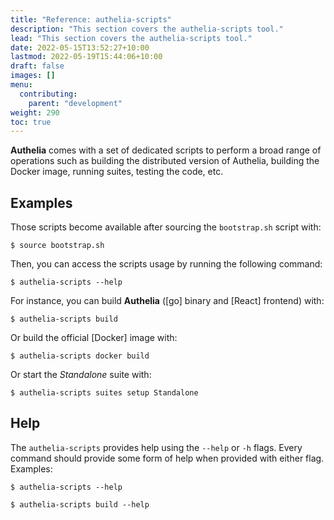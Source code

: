 ```yaml
---
title: "Reference: authelia-scripts"
description: "This section covers the authelia-scripts tool."
lead: "This section covers the authelia-scripts tool."
date: 2022-05-15T13:52:27+10:00
lastmod: 2022-05-19T15:44:06+10:00
draft: false
images: []
menu:
  contributing:
    parent: "development"
weight: 290
toc: true
---
```


**Authelia** comes with a set of dedicated scripts to perform a broad range of operations such as building the
distributed version of Authelia, building the Docker image, running suites, testing the code, etc.

## Examples

Those scripts become available after sourcing the `bootstrap.sh` script with:

```console
$ source bootstrap.sh
```

Then, you can access the scripts usage by running the following command:

```console
$ authelia-scripts --help
```

For instance, you can build **Authelia** ([go] binary and [React] frontend) with:

```console
$ authelia-scripts build
```

Or build the official [Docker] image with:

```console
$ authelia-scripts docker build
```

Or start the *Standalone* suite with:

```console
$ authelia-scripts suites setup Standalone
```

## Help

The `authelia-scripts` provides help using the `--help` or `-h` flags. Every command should provide some form of help
when provided with either flag. Examples:

```console
$ authelia-scripts --help
```

```console
$ authelia-scripts build --help
```
